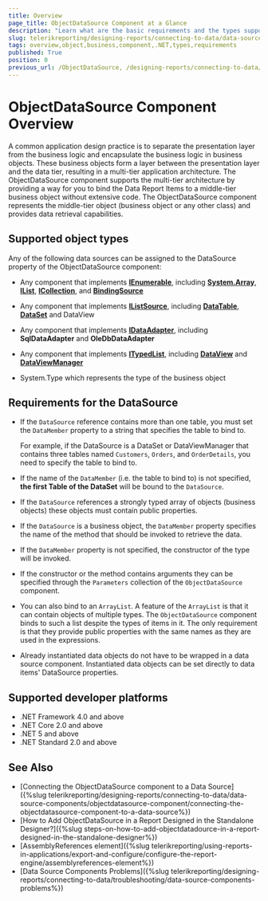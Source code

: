 ```yaml
---
title: Overview
page_title: ObjectDataSource Component at a Glance
description: "Learn what are the basic requirements and the types supported by the ObjectDataSource Component in Telerik Reporting."
slug: telerikreporting/designing-reports/connecting-to-data/data-source-components/objectdatasource-component/overview
tags: overview,object,business,component,.NET,types,requirements
published: True
position: 0
previous_url: /ObjectDataSource, /designing-reports/connecting-to-data/data-source-components/objectdatasource-component/
---
```


# ObjectDataSource Component Overview

A common application design practice is to separate the presentation layer from the business logic and encapsulate the business logic in business objects. These business objects form a layer between the presentation layer and the data tier, resulting in a multi-tier application architecture. The ObjectDataSource component supports the multi-tier architecture by providing a way for you to bind the Data Report Items to a middle-tier business object without extensive code. The ObjectDataSource component represents the middle-tier object (business object or any other class) and provides data retrieval capabilities.

## Supported object types

Any of the following data sources can be assigned to the DataSource property of the ObjectDataSource component:

* Any component that implements __[IEnumerable](https://learn.microsoft.com/en-us/dotnet/api/system.collections.ienumerable?redirectedfrom=MSDN&view=net-7.0)__, including __[System.Array](https://learn.microsoft.com/en-us/dotnet/api/system.array?redirectedfrom=MSDN&view=net-7.0)__, __[IList](https://learn.microsoft.com/en-us/dotnet/api/system.collections.ilist?redirectedfrom=MSDN&view=net-7.0)__, __[ICollection](https://learn.microsoft.com/en-us/dotnet/api/system.collections.icollection?redirectedfrom=MSDN&view=net-7.0)__, and __[BindingSource](https://learn.microsoft.com/en-us/dotnet/api/system.windows.forms.bindingsource?redirectedfrom=MSDN&view=windowsdesktop-7.0)__

* Any component that implements __[IListSource](https://learn.microsoft.com/en-us/dotnet/api/system.componentmodel.ilistsource?redirectedfrom=MSDN&view=net-7.0)__, including __[DataTable](https://learn.microsoft.com/en-us/dotnet/api/system.data.datatable?redirectedfrom=MSDN&view=net-7.0)__, __[DataSet](https://learn.microsoft.com/en-us/dotnet/api/system.data.dataset?redirectedfrom=MSDN&view=net-7.0)__ and DataView 

* Any component that implements __[IDataAdapter](https://learn.microsoft.com/en-us/dotnet/api/system.data.idataadapter?view=net-7.0)__, including __SqlDataAdapter__ and __OleDbDataAdapter__ 

* Any component that implements __[ITypedList](https://learn.microsoft.com/en-us/dotnet/api/system.componentmodel.itypedlist?view=net-7.0)__, including __[DataView](https://learn.microsoft.com/en-us/dotnet/api/system.data.dataview)__ and __[DataViewManager](https://learn.microsoft.com/en-us/dotnet/api/system.data.dataviewmanager)__ 

* System.Type which represents the type of the business object

## Requirements for the DataSource

* If the `DataSource` reference contains more than one table, you must set the `DataMember` property to a string that specifies the table to bind to.

	For example, if the DataSource is a DataSet or DataViewManager that contains three tables named `Customers`, `Orders`, and `OrderDetails`, you need to specify the table to bind to.

* If the name of the `DataMember` (i.e. the table to bind to) is not specified, __the first Table of the DataSet__ will be bound to the `DataSource`.
* If the `DataSource` references a strongly typed array of objects (business objects) these objects must contain public properties.
* If the `DataSource` is a business object, the `DataMember` property specifies the name of the method that should be invoked to retrieve the data.
* If the `DataMember` property is not specified, the constructor of the type will be invoked.
* If the constructor or the method contains arguments they can be specified through the `Parameters` collection of the `ObjectDataSource` component.
* You can also bind to an `ArrayList`. A feature of the `ArrayList` is that it can contain objects of multiple types. The `ObjectDataSource` component binds to such a list despite the types of items in it. The only requirement is that they provide public properties with the same names as they are used in the expressions.
* Already instantiated data objects do not have to be wrapped in a data source component. Instantiated data objects can be set directly to data items' DataSource properties.

## Supported developer platforms

* .NET Framework 4.0 and above
* .NET Core 2.0 and above
* .NET 5 and above
* .NET Standard 2.0 and above

## See Also

* [Connecting the ObjectDataSource component to a Data Source]({%slug telerikreporting/designing-reports/connecting-to-data/data-source-components/objectdatasource-component/connecting-the-objectdatasource-component-to-a-data-source%})
* [How to Add ObjectDataSource in a Report Designed in the Standalone Designer?]({%slug steps-on-how-to-add-objectdatadource-in-a-report-designed-in-the-standalone-designer%})
* [AssemblyReferences element]({%slug telerikreporting/using-reports-in-applications/export-and-configure/configure-the-report-engine/assemblyreferences-element%})
* [Data Source Components Problems]({%slug telerikreporting/designing-reports/connecting-to-data/troubleshooting/data-source-components-problems%})
